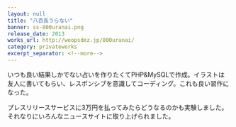 ```yaml
---
layout: null
title: "八百長うらない"
banner: ss-800uranai.png
release_date: 2013
works_url: http://woopsdez.jp/800uranai/
category: privateworks
excerpt_separator: <!--more-->
---
```


いつも良い結果しかでない占いを作りたくてPHP&MySQLで作成。イラストは友人に書いてもらい、レスポンシブを意識してコーディング。これも良い習作になった。

<!--more-->

プレスリリースサービスに3万円を払ってみたらどうなるのかも実験しました。それなりにいろんなニュースサイトに取り上げられました。
